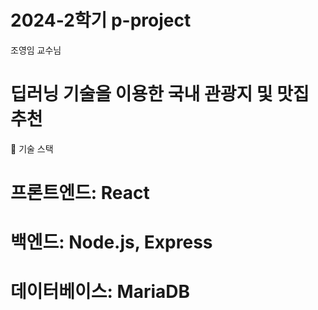 # 2024-2학기 p-project

조영임 교수님

# 딥러닝 기술을 이용한 국내 관광지 및 맛집 추천  
🔧 기술 스택  
# 프론트엔드: React    
# 백엔드: Node.js, Express    
# 데이터베이스: MariaDB  
